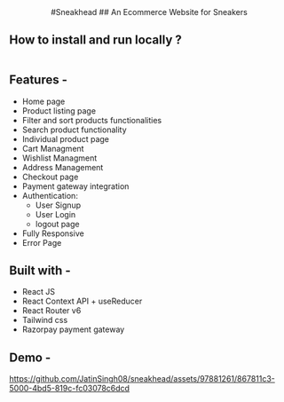 <div align="center"> 
#Sneakhead
 ## An Ecommerce Website for Sneakers
</div>

## **How to install and run locally ?**

```

```
## **Features -**

- Home page
- Product listing page
- Filter and sort products functionalities
- Search product functionality
- Individual product page
- Cart Managment
- Wishlist Managment
- Address Management
- Checkout page
- Payment gateway integration
- Authentication:
  - User Signup
  - User Login
  - logout page
 - Fully Responsive
 - Error Page

## **Built with -**

- React JS
- React Context API + useReducer
- React Router v6
- Tailwind css
- Razorpay payment gateway

## **Demo -**

https://github.com/JatinSingh08/sneakhead/assets/97881261/867811c3-5000-4bd5-819c-fc03078c6dcd




